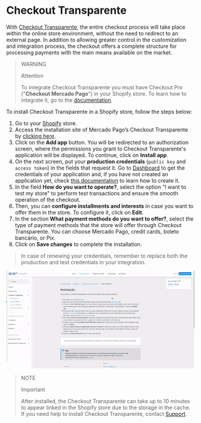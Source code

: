 # Checkout Transparente

With [Checkout Transparente](/developers/en/docs/checkout-api/landing), the entire checkout process will take place within the online store environment, without the need to redirect to an external page. In addition to allowing greater control in the customization and integration process, the checkout offers a complete structure for processing payments with the main means available on the market.

> WARNING
>
> Attention
>
> To integrate Checkout Transparente you must have Checkout Pro ("**Checkout Mercado Pago**") in your Shopify store. To learn how to integrate it, go to the [documentation](/developers/en/docs/shopify/integration-configuration/checkout-pro).

To install Checkout Transparente in a Shopify store, follow the steps below:

1. Go to your [Shopify](https://accounts.shopify.com/store-login) store.
2. Access the installation site of Mercado Pago’s Checkout Transparente by [clicking here](https://apps.shopify.com/checkout-transparente-mp).
3. Click on the **Add app** button. You will be redirected to an authorization screen, where the permissions you grant to Checkout Transparente's application will be displayed. To continue, click on **Install app**. 
4. On the next screen, put your **production credentials** (`public key` and `access token`) in the fields that request it. Go to [Dashboard](https://www.mercadopago.com.ar/developers/panel/app) to get the credentials of your application and, if you have not created an application yet, check [this documentation](/developers/en/docs/shopify/additional-content/your-integrations/introduction) to learn how to create it.
5. In the field **How do you want to operate?**, select the option "I want to test my store" to perform test transactions and ensure the smooth operation of the checkout.
6. Then, you can **configure installments and interests** in case you want to offer them in the store. To configure it, click on **Edit**.
7. In the section **What payment methods do you want to offer?**, select the type of payment methods that the store will offer through Checkout Transparente. You can choose Mercado Pago, credit cards, boleto bancário, or Pix.
8. Click on **Save changes** to complete the installation.

> In case of renewing your credentials, remember to replace both the production and test credentials in your integration.

![installation choapi](/images/shopify/configurar-chotransparente-pt.gif)

> NOTE
>
> Important
>
> After installed, the Checkout Transparente can take up to 10 minutes to appear linked in the Shopify store due to the storage in the cache. If you need help to install  Checkout Transparente, contact [Support](https://www.mercadopago.com/developers/en/support).